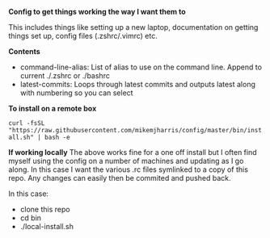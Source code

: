 **Config to get things working the way I want them to**

This includes things like setting up a new laptop, documentation on getting things set up, config files (.zshrc/.vimrc) etc.

**Contents**
- command-line-alias:  List of alias to use on the command line.  Append to current ./.zshrc or ./bashrc
- latest-commits: Loops through latest commits and outputs latest along with numbering so you can select 


**To install on a remote box**  

```curl -fsSL "https://raw.githubusercontent.com/mikemjharris/config/master/bin/install.sh" | bash -e```

**If working locally**
The above works fine for a one off install but I often find myself using the config on a number of machines and updating as I go along.
In this case I want the various .rc files symlinked to a copy of this repo.  Any changes can easily then be commited and pushed back.

In this case:
- clone this repo
- cd bin
- ./local-install.sh


